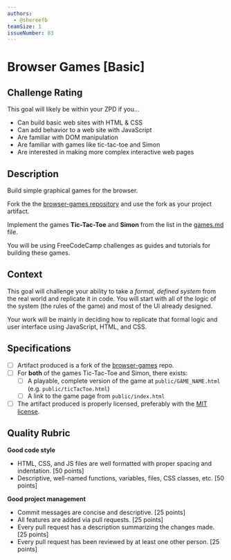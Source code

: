 ```yaml
---
authors:
  - @shereefb
teamSize: 1
issueNumber: 83
---
```


# Browser Games [Basic]

## Challenge Rating

This goal will likely be within your ZPD if you...

- Can build basic web sites with HTML & CSS
- Can add behavior to a web site with JavaScript
- Are familiar with DOM manipulation
- Are familiar with games like tic-tac-toe and Simon
- Are interested in making more complex interactive web pages

## Description

Build simple graphical games for the browser.

Fork the the [browser-games repository][browser-games] and use the fork as your project artifact.

Implement the games **Tic-Tac-Toe** and **Simon** from the list in the [games.md][games-list] file.

You will be using FreeCodeCamp challenges as guides and tutorials for building these games.

## Context

This goal will challenge your ability to take a _formal, defined system_ from the real world and replicate it in code. You will start with all of the logic of the system (the rules of the game) and most of the UI already designed.

Your work will be mainly in deciding how to replicate that formal logic and user interface using JavaScript, HTML, and CSS.

## Specifications

- [ ] Artifact produced is a fork of the [browser-games][browser-games] repo.
- [ ] For **both** of the games Tic-Tac-Toe and Simon, there exists:
  - [ ] A playable, complete version of the game at `public/GAME_NAME.html` (e.g. `public/ticTacToe.html`)
  - [ ] A link to the game page from `public/index.html`
- [ ] The artifact produced is properly licensed, preferably with the [MIT license][mit-license].

## Quality Rubric

**Good code style**
- HTML, CSS, and JS files are well formatted with proper spacing and indentation. [50 points]
- Descriptive, well-named functions, variables, files, CSS classes, etc. [50 points]

**Good project management**
- Commit messages are concise and descriptive. [25 points]
- All features are added via pull requests. [25 points]
- Every pull request has a description summarizing the changes made. [25 points]
- Every pull request has been reviewed by at least one other person. [25 points]

[browser-games]: https://github.com/GuildCrafts/browser-games
[games-list]: https://github.com/GuildCrafts/browser-games/blob/master/games.md
[basic-games]: https://github.com/GuildCrafts/browser-games/blob/master/games.md#basic-graphical-games
[mit-license]: https://opensource.org/licenses/MIT
